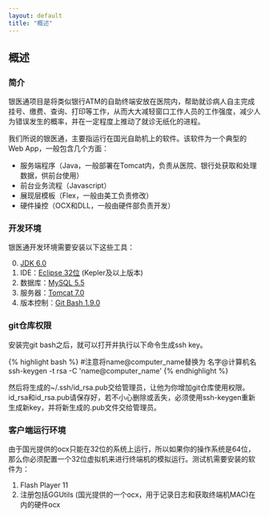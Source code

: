 ```yaml
---
layout: default
title: "概述"
---
```


## 概述

### 简介
银医通项目是将类似银行ATM的自助终端安放在医院内，帮助就诊病人自主完成挂号、缴费、查询、打印等工作，从而大大减轻窗口工作人员的工作强度，减少人为错误发生的概率，并在一定程度上推动了就诊无纸化的进程。

我们所说的银医通，主要指运行在国光自助机上的软件。该软件为一个典型的Web App，一般包含几个方面：

- 服务端程序（Java，一般部署在Tomcat内，负责从医院、银行处获取和处理数据，供前台使用）
- 前台业务流程（Javascript）
- 展现层模板（Flex，一般由美工负责修改）
- 硬件操控（OCX和DLL，一般由硬件部负责开发）

### 开发环境

银医通开发环境需要安装以下这些工具：

0. [JDK 6.0](http://www.oracle.com/technetwork/java/javasebusiness/downloads/java-archive-downloads-javase6-419409.html#jdk-6u45-oth-JPR)
1. IDE：[Eclipse 32位](https://www.eclipse.org/downloads/) (Kepler及以上版本)
2. 数据库：[MySQL 5.5](http://dev.mysql.com/downloads/mysql/5.5.html#downloads)
3. 服务器：[Tomcat 7.0](https://tomcat.apache.org/download-70.cgi)
4. 版本控制：[Git Bash 1.9.0](http://code.google.com/p/msysgit/downloads/list?q=full+installer+official+git)

### git仓库权限

安装完git bash之后，就可以打开并执行以下命令生成ssh key。

{% highlight bash %}
#注意将name@computer_name替换为 名字@计算机名
ssh-keygen -t rsa -C 'name@computer_name' 
{% endhighlight %}

然后将生成的~/.ssh/id_rsa.pub交给管理员，让他为你增加git仓库使用权限。id_rsa和id_rsa.pub请保存好，若不小心删除或丢失，必须使用ssh-keygen重新生成新key，并将新生成的.pub文件交给管理员。

### 客户端运行环境

由于国光提供的ocx只能在32位的系统上运行，所以如果你的操作系统是64位，那么你必须配置一个32位虚拟机来进行终端机的模拟运行。测试机需要安装的软件为：

1. Flash Player 11
2. 注册包括GGUtils (国光提供的一个ocx，用于记录日志和获取终端机MAC)在内的硬件ocx
